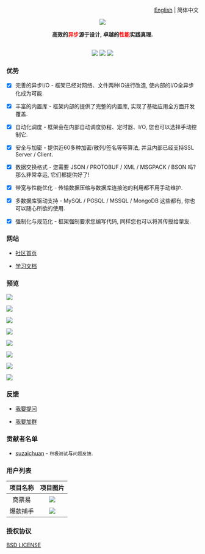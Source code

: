 <h1></h1>
<div align="right">

  [English](./README.md) | 简体中文

</div>

<div align="center">
  <p>
    <img align="center" src="https://cfadmin.cn/images/logo.png" />
  </p>
  <b>高效的<font color="red">异步</font>源于设计, 卓越的<font color="red">性能</font>实践真理.</b>
  <br><br>
  <p>
    <a>
      <img src="https://img.shields.io/badge/Author-CandyMi-red.svg"/>
    </a>
    <a>
      <img src="https://img.shields.io/static/v1?label=License&message=BSD&color=green"/>
    </a>
    <a>
      <img src="https://img.shields.io/static/v1?label=Platform&message=Windows/MacOSX/BSD/Linux&color=9cf"/>
    </a>
  </p>
</div>

### 优势

  - [x] 完善的异步I/O - 框架已经对网络、文件两种IO进行改造, 使内部的I/O全异步化成为可能.

  - [x] 丰富的内置库 - 框架内部的提供了完整的内置库, 实现了基础应用全方面开发覆盖.

  - [x] 自动化调度 - 框架会在内部自动调度协程、定时器、I/O, 您也可以选择手动控制它.

  - [x] 安全与加密 - 提供近60多种加密/散列/签名等等算法, 并且内部已经支持SSL Server / Client.

  - [x] 数据交换格式 - 您需要 JSON / PROTOBUF / XML / MSGPACK / BSON 吗? 那么非常幸运, 它们都提供好了!

  - [x] 带宽与性能优化 - 传输数据压缩与数据库连接池的利用都不用手动维护.

  - [x] 多数据库驱动支持 - MySQL / PGSQL / MSSQL / MongoDB 这些都有, 你也可以随心所欲的使用.

  - [x] 强制化与规范化 - 框架强制要求您编写代码, 同样您也可以将其传授给挚友.

### 网站

  * [社区首页](https://cfadmin.cn)

  * [学习文档](https://cfadmin.cn)

### 预览

<p><img src="https://raw.githubusercontent.com/wiki/CandyMi/cfadmin/images/pre-login.png"/></p>

<p><img src="https://raw.githubusercontent.com/wiki/CandyMi/cfadmin/images/pre-dashboard.png"/></p>

<p><img src="https://raw.githubusercontent.com/wiki/CandyMi/cfadmin/images/pre-profile.png"/></p>

<p><img src="https://raw.githubusercontent.com/wiki/CandyMi/cfadmin/images/pre-user.png"/></p>

<p><img src="https://raw.githubusercontent.com/wiki/CandyMi/cfadmin/images/pre-role.png"/></p>

<p><img src="https://raw.githubusercontent.com/wiki/CandyMi/cfadmin/images/pre-header.png"/></p>

<p><img src="https://raw.githubusercontent.com/wiki/CandyMi/cfadmin/images/pre-aside.png"/></p>

<p><img src="https://raw.githubusercontent.com/wiki/CandyMi/cfadmin/images/pre-lang.png"/></p>

### 反馈

  * [我要提问](https://github.com/CandyMi/cfadmin/issues)

  * [我要加群](https://shang.qq.com/wpa/qunwpa?idkey=5cc977ebaf4eb17391b2c6b03eb0ee36e3d3c1871bc95ba3c96ffc426a9dc907)

### 贡献者名单

  * [suzaichuan](https://github.com/suzaichuan) - `积极测试`与`问题反馈`.

### 用户列表

  |项目名称|项目图片|
  |:-:|:-:|
  |商票易|![](https://raw.githubusercontent.com/wiki/CandyMi/cfadmin/images/company-2.png)|
  |爆款捕手|![](https://raw.githubusercontent.com/wiki/CandyMi/cfadmin/images/company-1.png)|

### 授权协议

  [BSD LICENSE](https://github.com/CandyMi/cfadmin/blob/master/LICENSE)
